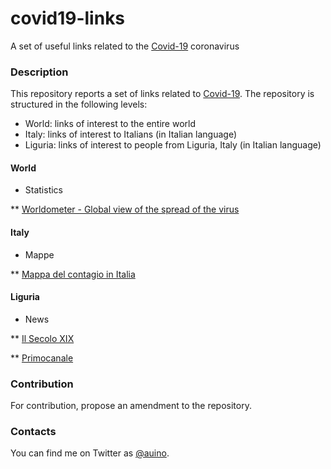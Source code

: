 # covid19-links
A set of useful links related to the [Covid-19](https://en.wikipedia.org/wiki/Coronavirus_disease_2019) coronavirus

### Description ###

This repository reports a set of links related to [Covid-19](https://en.wikipedia.org/wiki/Coronavirus_disease_2019).
The repository is structured in the following levels:
* World: links of interest to the entire world
* Italy: links of interest to Italians (in Italian language)
* Liguria: links of interest to people from Liguria, Italy (in Italian language)

#### World ####

* Statistics

** [Worldometer - Global view of the spread of the virus](https://www.worldometers.info/coronavirus/)

#### Italy ####

* Mappe

** [Mappa del contagio in Italia](https://lab.gedidigital.it/gedi-visual/2020/coronavirus-in-italia/)

#### Liguria ####

* News

** [Il Secolo XIX](https://www.ilsecoloxix.it)

** [Primocanale](https://www.primocanale.it)

### Contribution ###

For contribution, propose an amendment to the repository.

### Contacts ###

You can find me on Twitter as [@auino](https://twitter.com/auino).
